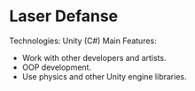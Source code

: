# Laser Defanse
Technologies: Unity (C#)
Main Features:
   * Work with other developers and artists.
   * OOP development.
   * Use physics and other Unity engine libraries.
